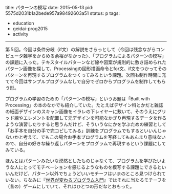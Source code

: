 title: パターンの模写
date: 2015-05-13
pid: 5575d2031b1a2bede957a98492603a51
status: p
tags:
- education
- geidai-prog2015
- activity
---

第５回。今回は条件分岐（if文）の解説をさらっとして（今回は残念ながらコンピュータ雑学をからめる余裕がなかった）、「プログラムによるパターンの模写」の課題に入った。テキスタイルパターンなど線や図案が規則的に敷き詰められたパターン画像を探して、Processingの図形描画命令とfor文、if文をつかってそのパターンを再現するプログラムをつくってみるという課題。次回も制作時間に充てて今回はサンプルプログラムなしで自分でゼロからプログラムを制作してもらう形。

プログラムの学習のための「パターンの模写」というお題は「Built with Processing」の本のなかでも紹介していた。たとえばデザイン科とかだと雑誌の紙面デザインのスキャン画像をイラレの下レイヤーに敷いて、そのうえにグリッド線やエレメントを配置して元デザインを可能なかぎり再現するデータを作るような演習したりすると思うんだけど、そういうなにかを学ぶための練習として「お手本を自分の手で完コピしてみる」訓練をプログラムでもするといいんじゃないかと考えて、でもこの場合お手本プログラムを写経してもあんまり意味ないので、自分の好きな繰り返しパターンをプログラムで再現するという課題にしてみている。

ほんとはパターンみたいな漠然としたものじゃなくて、プログラムを学びたいような人にとってモチベーションを感じるようなものを模写する課題にできるといいんだけど、パターン以外でちょうどいいモチーフはいまのところ見つけられていない。ちなみに『[世界が変わるプログラム入門][1]』ではそれに当たるモチーフを（昔の）ゲームにしていて、それはひとつの形だなとおもった。

[1]:	http://text-perforation.doppac.cc/201504/2015/04/18/programming-lesson-for-changing-world/